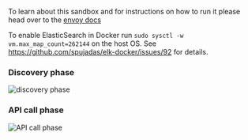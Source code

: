 To learn about this sandbox and for instructions on how to run it please head over
to the [envoy docs](https://www.envoyproxy.io/docs/envoy/latest/start/sandboxes/jaeger_tracing)

To enable ElasticSearch in Docker run 
```sudo sysctl -w vm.max_map_count=262144```
on the host OS. See https://github.com/spujadas/elk-docker/issues/92 for details.

### Discovery phase
![discovery phase](docs/envoy-s2s-example-discovery.png)

### API call phase
![API call phase](docs/envoy-s2s-example-API-call.png)